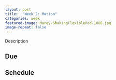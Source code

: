 ```yaml
---
layout: post
title:  "Week 2: Motion"
categories: week
featured-image: Marey-ShakingFlexibleRod-1886.jpg
image-repeat: false
---
```


Description

## Due

## Schedule

